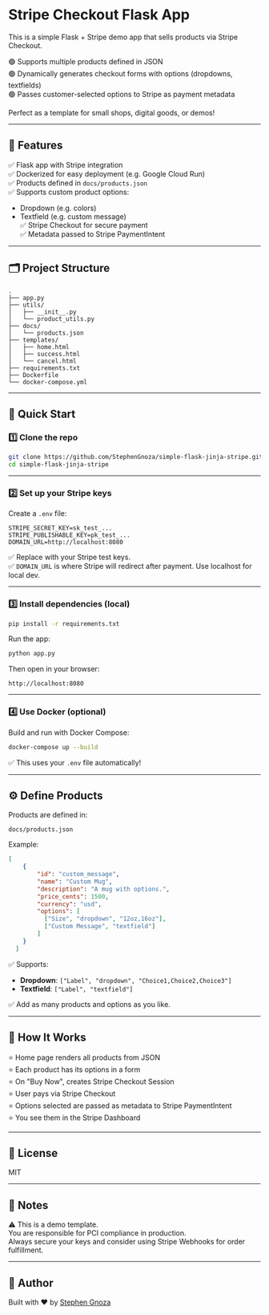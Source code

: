 # Stripe Checkout Flask App

This is a simple Flask + Stripe demo app that sells products via Stripe Checkout.

🟢 Supports multiple products defined in JSON  
🟢 Dynamically generates checkout forms with options (dropdowns, textfields)  
🟢 Passes customer-selected options to Stripe as payment metadata  

Perfect as a template for small shops, digital goods, or demos!

---

## 🌟 Features

✅ Flask app with Stripe integration  
✅ Dockerized for easy deployment (e.g. Google Cloud Run)  
✅ Products defined in `docs/products.json`  
✅ Supports custom product options:  
- Dropdown (e.g. colors)  
- Textfield (e.g. custom message)  
✅ Stripe Checkout for secure payment  
✅ Metadata passed to Stripe PaymentIntent  

---

## 🗂️ Project Structure

```
.
├── app.py
├── utils/
│   ├── __init__.py
│   └── product_utils.py
├── docs/
│   └── products.json
├── templates/
│   ├── home.html
│   ├── success.html
│   └── cancel.html
├── requirements.txt
├── Dockerfile
└── docker-compose.yml
```

---

## 🚀 Quick Start

### 1️⃣ Clone the repo

```bash
git clone https://github.com/StephenGnoza/simple-flask-jinja-stripe.git
cd simple-flask-jinja-stripe
```

---

### 2️⃣ Set up your Stripe keys

Create a `.env` file:

```
STRIPE_SECRET_KEY=sk_test_...
STRIPE_PUBLISHABLE_KEY=pk_test_...
DOMAIN_URL=http://localhost:8080
```

✅ Replace with your Stripe test keys.  
✅ `DOMAIN_URL` is where Stripe will redirect after payment. Use localhost for local dev.

---

### 3️⃣ Install dependencies (local)

```bash
pip install -r requirements.txt
```

Run the app:

```bash
python app.py
```

Then open in your browser:

```
http://localhost:8080
```

---

### 4️⃣ Use Docker (optional)

Build and run with Docker Compose:

```bash
docker-compose up --build
```

✅ This uses your `.env` file automatically!

---

## ⚙️ Define Products

Products are defined in:

```
docs/products.json
```

Example:

```json
[
    {
        "id": "custom_message",
        "name": "Custom Mug",
        "description": "A mug with options.",
        "price_cents": 1500,
        "currency": "usd",
        "options": [
          ["Size", "dropdown", "12oz,16oz"],
          ["Custom Message", "textfield"]
        ]
    }
  ]
```

✅ Supports:  
- **Dropdown**: `["Label", "dropdown", "Choice1,Choice2,Choice3"]`  
- **Textfield**: `["Label", "textfield"]`  

✅ Add as many products and options as you like.

---

## 🧭 How It Works

⭐ Home page renders all products from JSON  
⭐ Each product has its options in a form  
⭐ On "Buy Now", creates Stripe Checkout Session  
⭐ User pays via Stripe Checkout  
⭐ Options selected are passed as metadata to Stripe PaymentIntent  
⭐ You see them in the Stripe Dashboard

---

## 📝 License

MIT

---

## 📌 Notes

⚠️ This is a demo template.  
You are responsible for PCI compliance in production.  
Always secure your keys and consider using Stripe Webhooks for order fulfillment.

---

## 🏁 Author

Built with ❤️ by [Stephen Gnoza](https://github.com/StephenGnoza)
